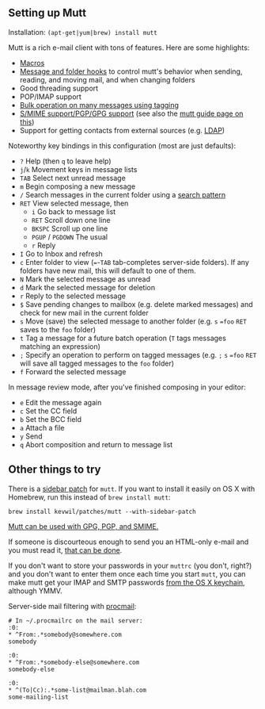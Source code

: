 Setting up Mutt
---------------

Installation: `(apt-get|yum|brew) install mutt`

Mutt is a rich e-mail client with tons of features. Here are some
highlights:

 * [Macros](http://www.mutt.org/doc/manual/manual-3.html#ss3.6)
 * [Message and folder hooks](http://www.mutt.org/doc/manual/manual.html#toc4.4)
   to control mutt's behavior when sending, reading, and moving mail,
   and when changing folders
 * Good threading support
 * POP/IMAP support
 * [Bulk operation on many messages using tagging](http://www.mutt.org/doc/manual/manual-4.html#ss4.3)
 * [S/MIME support/PGP/GPG support](http://equiraptor.com/smime_mutt_how-to.html) (see also the [mutt guide page on this](http://dev.mutt.org/trac/wiki/MuttGuide#Advancedstuff))
 * Support for getting contacts from external sources (e.g. [LDAP](https://github.com/wking/mutt-ldap))

Noteworthy key bindings in this configuration (most are just defaults):
 * `?` Help (then `q` to leave help)
 * `j`/`k` Movement keys in message lists
 * `TAB` Select next unread message
 * `m` Begin composing a new message
 * `/` Search messages in the current folder using a [search pattern](http://www.mutt.org/doc/manual/manual-4.html#patterns)
 * `RET` View selected message, then
   * `i` Go back to message list
   * `RET` Scroll down one line
   * `BKSPC` Scroll up one line
   * `PGUP` / `PGDOWN` The usual
   * `r` Reply
 * `I` Go to Inbox and refresh
 * `c` Enter folder to view (`=`-`TAB` tab-completes server-side
   folders). If any folders have new mail, this will default to one of
   them.
 * `N` Mark the selected message as unread
 * `d` Mark the selected message for deletion
 * `r` Reply to the selected message
 * `$` Save pending changes to mailbox (e.g. delete marked messages) and
   check for new mail in the current folder
 * `s` Move (save) the selected message to another folder (e.g. `s`
   `=foo` `RET` saves to the `foo` folder)
 * `t` Tag a message for a future batch operation (`T` tags messages
   matching an expression)
 * `;` Specify an operation to perform on tagged messages (e.g. `;` `s`
   `=foo` `RET` will save all tagged messages to the `foo` folder)
 * `f` Forward the selected message

In message review mode, after you've finished composing in your editor:

 * `e` Edit the message again
 * `c` Set the CC field
 * `b` Set the BCC field
 * `a` Attach a file
 * `y` Send
 * `q` Abort composition and return to message list

Other things to try
-------------------

There is a [sidebar patch](http://zanshin.net/2015/01/19/teaching-a-homely-mutt-new-tricks/) for `mutt`.  If you want to install it easily on OS X with Homebrew, run this instead of `brew install mutt`:
```
brew install kevwil/patches/mutt --with-sidebar-patch
```

[Mutt can be used with GPG, PGP, and SMIME.](http://dev.mutt.org/trac/wiki/MuttGuide#Advancedstuff)

If someone is discourteous enough to send you an HTML-only e-mail and you must read it, [that can be done](http://unix.stackexchange.com/questions/42712/open-html-attachments-externally-in-mutt).

If you don't want to store your passwords in your `muttrc` (you don't,
right?) and you don't want to enter them once each time you start
`mutt`, you can make mutt get your IMAP and SMTP passwords
[from the OS X keychain](https://blog.aedifice.org/2009-10-18-use-mac-os-xs-keychain-for-password-retrieval-in-mutt.html), although YMMV.

Server-side mail filtering with [procmail](http://userpages.umbc.edu/~ian/procmail.html):
```
# In ~/.procmailrc on the mail server:
:0:
* ^From:.*somebody@somewhere.com
somebody

:0:
* ^From:.*somebody-else@somewhere.com
somebody-else

:0:
* ^(To|Cc):.*some-list@mailman.blah.com
some-mailing-list
```
